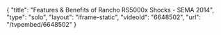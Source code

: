 {
    "title": "Features & Benefits of Rancho RS5000x Shocks - SEMA 2014",
    "type": "solo",
    "layout": "iframe-static",
    "videoId": "6648502",
    "url": "\/tvpembed\/6648502"
}